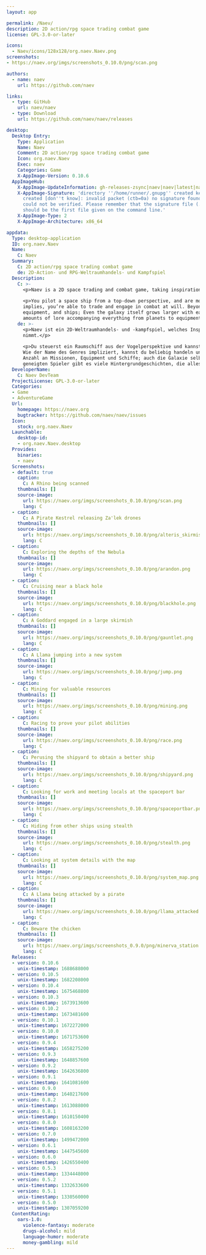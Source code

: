 ```yaml
---
layout: app

permalink: /Naev/
description: 2D action/rpg space trading combat game
license: GPL-3.0-or-later

icons:
  - Naev/icons/128x128/org.naev.Naev.png
screenshots:
- https://naev.org/imgs/screenshots_0.10.0/png/scan.png

authors:
  - name: naev
    url: https://github.com/naev

links:
  - type: GitHub
    url: naev/naev
  - type: Download
    url: https://github.com/naev/naev/releases

desktop:
  Desktop Entry:
    Type: Application
    Name: Naev
    Comment: 2D action/rpg space trading combat game
    Icon: org.naev.Naev
    Exec: naev
    Categories: Game
    X-AppImage-Version: 0.10.6
  AppImageHub:
    X-AppImage-UpdateInformation: gh-releases-zsync|naev|naev|latest|naev-*.AppImage.zsync
    X-AppImage-Signature: 'directory ''/home/runner/.gnupg'' created keybox ''/home/runner/.gnupg/pubring.kbx''
      created [don''t know]: invalid packet (ctb=0a) no signature found the signature
      could not be verified. Please remember that the signature file (.sig or .asc)
      should be the first file given on the command line.'
    X-AppImage-Type: 2
    X-AppImage-Architecture: x86_64

appdata:
  Type: desktop-application
  ID: org.naev.Naev
  Name:
    C: Naev
  Summary:
    C: 2D action/rpg space trading combat game
    de: 2D-Action- und RPG-Weltraumhandels- und Kampfspiel
  Description:
    C: >-
      <p>Naev is a 2D space trading and combat game, taking inspiration from the Escape Velocity series, among others.</p>
  
      <p>You pilot a space ship from a top-down perspective, and are more or less free to do what you want. As the genre name
      implies, you’re able to trade and engage in combat at will. Beyond that, there’s an ever-growing number of storyline missions,
      equipment, and ships; Even the galaxy itself grows larger with each release. For the literarily-inclined, there are large
      amounts of lore accompanying everything from planets to equipment.</p>
    de: >-
      <p>Naev ist ein 2D-Weltraumhandels- und -kampfspiel, welches Inspiration aus der „Escape Veolcity“-Serie und anderen Spielen
      nimmt.</p>
  
      <p>Du steuerst ein Raumschiff aus der Vogelperspektive und kannst mehr oder weniger über dein eigenes Schicksal bestimmen.
      Wie der Name des Genres impliziert, kannst du beliebig handeln und kämpfen. Darüber hinaus gibt es eine beständig wachsende
      Anzahl an Missionen, Equipment und Schiffe; auch die Galaxie selbst wächst mit jeder Veröffentlichung. Für die literarisch
      geneigten Spieler gibt es viele Hintergrundgeschichten, die alles von Planeten bis zum Equipment begleiten.</p>
  DeveloperName:
    C: Naev DevTeam
  ProjectLicense: GPL-3.0-or-later
  Categories:
  - Game
  - AdventureGame
  Url:
    homepage: https://naev.org
    bugtracker: https://github.com/naev/naev/issues
  Icon:
    stock: org.naev.Naev
  Launchable:
    desktop-id:
    - org.naev.Naev.desktop
  Provides:
    binaries:
    - naev
  Screenshots:
  - default: true
    caption:
      C: A Rhino being scanned
    thumbnails: []
    source-image:
      url: https://naev.org/imgs/screenshots_0.10.0/png/scan.png
      lang: C
  - caption:
      C: A Pirate Kestrel releasing Za'lek drones
    thumbnails: []
    source-image:
      url: https://naev.org/imgs/screenshots_0.10.0/png/alteris_skirmish.png
      lang: C
  - caption:
      C: Exploring the depths of the Nebula
    thumbnails: []
    source-image:
      url: https://naev.org/imgs/screenshots_0.10.0/png/arandon.png
      lang: C
  - caption:
      C: Cruising near a black hole
    thumbnails: []
    source-image:
      url: https://naev.org/imgs/screenshots_0.10.0/png/blackhole.png
      lang: C
  - caption:
      C: A Goddard engaged in a large skirmish
    thumbnails: []
    source-image:
      url: https://naev.org/imgs/screenshots_0.10.0/png/gauntlet.png
      lang: C
  - caption:
      C: A Llama jumping into a new system
    thumbnails: []
    source-image:
      url: https://naev.org/imgs/screenshots_0.10.0/png/jump.png
      lang: C
  - caption:
      C: Mining for valuable resources
    thumbnails: []
    source-image:
      url: https://naev.org/imgs/screenshots_0.10.0/png/mining.png
      lang: C
  - caption:
      C: Racing to prove your pilot abilities
    thumbnails: []
    source-image:
      url: https://naev.org/imgs/screenshots_0.10.0/png/race.png
      lang: C
  - caption:
      C: Perusing the shipyard to obtain a better ship
    thumbnails: []
    source-image:
      url: https://naev.org/imgs/screenshots_0.10.0/png/shipyard.png
      lang: C
  - caption:
      C: Looking for work and meeting locals at the spaceport bar
    thumbnails: []
    source-image:
      url: https://naev.org/imgs/screenshots_0.10.0/png/spaceportbar.png
      lang: C
  - caption:
      C: Hiding from other ships using stealth
    thumbnails: []
    source-image:
      url: https://naev.org/imgs/screenshots_0.10.0/png/stealth.png
      lang: C
  - caption:
      C: Looking at system details with the map
    thumbnails: []
    source-image:
      url: https://naev.org/imgs/screenshots_0.10.0/png/system_map.png
      lang: C
  - caption:
      C: A Llama being attacked by a pirate
    thumbnails: []
    source-image:
      url: https://naev.org/imgs/screenshots_0.10.0/png/llama_attacked.png
      lang: C
  - caption:
      C: Beware the chicken
    thumbnails: []
    source-image:
      url: https://naev.org/imgs/screenshots_0.9.0/png/minerva_station.png
      lang: C
  Releases:
  - version: 0.10.6
    unix-timestamp: 1688688000
  - version: 0.10.5
    unix-timestamp: 1682208000
  - version: 0.10.4
    unix-timestamp: 1675468800
  - version: 0.10.3
    unix-timestamp: 1673913600
  - version: 0.10.2
    unix-timestamp: 1673481600
  - version: 0.10.1
    unix-timestamp: 1672272000
  - version: 0.10.0
    unix-timestamp: 1671753600
  - version: 0.9.4
    unix-timestamp: 1658275200
  - version: 0.9.3
    unix-timestamp: 1648857600
  - version: 0.9.2
    unix-timestamp: 1642636800
  - version: 0.9.1
    unix-timestamp: 1641081600
  - version: 0.9.0
    unix-timestamp: 1640217600
  - version: 0.8.2
    unix-timestamp: 1613088000
  - version: 0.8.1
    unix-timestamp: 1610150400
  - version: 0.8.0
    unix-timestamp: 1608163200
  - version: 0.7.0
    unix-timestamp: 1499472000
  - version: 0.6.1
    unix-timestamp: 1447545600
  - version: 0.6.0
    unix-timestamp: 1426550400
  - version: 0.5.3
    unix-timestamp: 1334448000
  - version: 0.5.2
    unix-timestamp: 1332633600
  - version: 0.5.1
    unix-timestamp: 1330560000
  - version: 0.5.0
    unix-timestamp: 1307059200
  ContentRating:
    oars-1.0:
      violence-fantasy: moderate
      drugs-alcohol: mild
      language-humor: moderate
      money-gambling: mild
---
```

